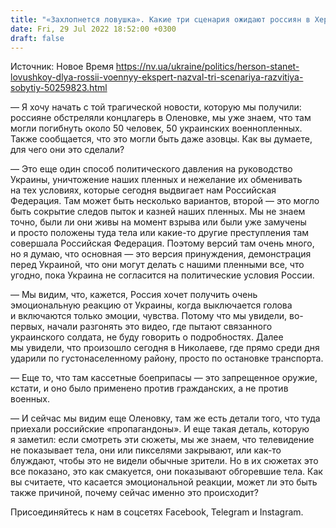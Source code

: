 ```yaml
---
title: "«Захлопнется ловушка». Какие три сценария ожидают россиян в Херсоне — разговор с военным экспертом"
date: Fri, 29 Jul 2022 18:52:00 +0300
draft: false
---
```

Источник: Новое Время https://nv.ua/ukraine/politics/herson-stanet-lovushkoy-dlya-rossii-voennyy-ekspert-nazval-tri-scenariya-razvitiya-sobytiy-50259823.html


— Я хочу начать с той трагической новости, которую мы получили: россияне обстреляли концлагерь в Оленовке, мы уже знаем, что там могли погибнуть около 50 человек, 50 украинских военнопленных. Также сообщается, что это могли быть даже азовцы. Как вы думаете, для чего они это сделали?

— Это еще один способ политического давления на руководство Украины, уничтожение наших пленных и нежелание их обменивать на тех условиях, которые сегодня выдвигает нам Российская Федерация. Там может быть несколько вариантов, второй — это могло быть сокрытие следов пыток и казней наших пленных. Мы не знаем точно, были ли они живы на момент взрыва или были уже замучены и просто положены туда тела или какие-то другие преступления там совершала Российская Федерация. Поэтому версий там очень много, но я думаю, что основная — это версия принуждения, демонстрация перед Украиной, что они могут делать с нашими пленными все, что угодно, пока Украина не согласится на политические условия России.

— Мы видим, что, кажется, Россия хочет получить очень эмоциональную реакцию от Украины, когда выключается голова и включаются только эмоции, чувства. Потому что мы увидели, во-первых, начали разгонять это видео, где пытают связанного украинского солдата, не буду говорить о подробностях. Далее мы увидели, что произошло сегодня в Николаеве, где прямо среди дня ударили по густонаселенному району, просто по остановке транспорта.

— Еще то, что там кассетные боеприпасы — это запрещенное оружие, кстати, и оно было применено против гражданских, а не против военных.

— И сейчас мы видим еще Оленовку, там же есть детали того, что туда приехали российские «пропагандоны». И еще такая деталь, которую я заметил: если смотреть эти сюжеты, мы же знаем, что телевидение не показывает тела, они или пикселями закрывают, или как-то блуждают, чтобы это не видели обычные зрители. Но в их сюжетах это все показано, это как смакуется, они показывают обгоревшие тела. Как вы считаете, что касается эмоциональной реакции, может ли это быть также причиной, почему сейчас именно это происходит?

Присоединяйтесь к нам в соцсетях Facebook, Telegram и Instagram.

